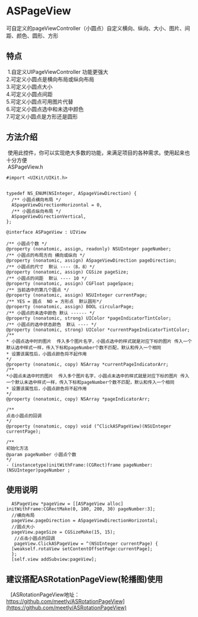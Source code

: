 # ASPageView

可自定义的pageViewController（小圆点）自定义横向、纵向、大小、图片、间距、颜色、圆形、方形

## 特点
  1.自定义UIPageViewController 功能更强大<br>
  2.可定义小圆点是横向布局或纵向布局<br>
  3.可定义小圆点大小<br>
  4.可定义小圆点间距<br>
  5.可定义小圆点可用图片代替<br>
  6.可定义小圆点选中和未选中颜色<br>
  7.可定义小圆点是方形还是圆形<br>
  
## 方法介绍
  使用此控件，你可以实现绝大多数的功能，来满足项目的各种需求。使用起来也十分方便 <br>
  ASPageView.h
  ```
  #import <UIKit/UIKit.h>


typedef NS_ENUM(NSInteger, ASpageViewDirection) {
    /** 小圆点横向布局 */
    ASpageViewDirectionHorizontal = 0,
    /** 小圆点纵向布局 */
    ASpageViewDirectionVertical,
};

@interface ASPageView : UIView

/** 小圆点个数 */
@property (nonatomic, assign, readonly) NSUInteger pageNumber;
/** 小圆点的布局方向 横向或纵向 */
@property (nonatomic, assign) ASpageViewDirection pageDirection;
/** 小圆点的尺寸  默认 ----（8，8）*/
@property (nonatomic, assign) CGSize pageSize;
/** 小圆点的间距  默认 ---- 10 */
@property (nonatomic, assign) CGFloat pageSpace;
/** 当前选中的第几个圆点 */
@property (nonatomic, assign) NSUInteger currentPage;
/** YES = 圆点  NO = 方形点  默认圆形*/
@property (nonatomic, assign) BOOL circularPage;
/** 小圆点的未选中颜色 默认 ------ */
@property (nonatomic, strong) UIColor *pageIndicatorTintColor;
/** 小圆点的选中状态颜色  默认 ---- */
@property (nonatomic, strong) UIColor *currentPageIndicatorTintColor;
/**
 * 小圆点选中时的图片  传入多个图片名字，小圆点选中的样式就是对应下标的图片 传入一个默认选中样式一样，传入下标和pageNumber个数不匹配，默认和传入一个相同
 * 设置该属性后，小圆点颜色将不起作用
 */
@property (nonatomic, copy) NSArray *currentPageIndicatorArr;
/**
 *小圆点未选中时的图片  传入多个图片名字，小圆点未选中的样式就是对应下标的图片 传入一个默认未选中样式一样，传入下标和pageNumber个数不匹配，默认和传入一个相同
 * 设置该属性后，小圆点颜色将不起作用
 */
@property (nonatomic, copy) NSArray *pageIndicatorArr;

/**
 点击小圆点的回调
 */
@property (nonatomic, copy) void (^ClickASPageView)(NSUInteger currentPage);

/**
 初始化方法
 @param pageNumber 小圆点个数
 */
- (instancetype)initWithFrame:(CGRect)frame pageNumber:(NSUInteger)pageNumber ;

  ```
  
## 使用说明
  
 ```
   ASPageView *pageView = [[ASPageView alloc] initWithFrame:CGRectMake(0, 100, 200, 30) pageNumber:3];
   //横向布局
   pageView.pageDirection = ASpageViewDirectionHorizontal;
   //圆点大小
   pageView.pageSize = CGSizeMake(15, 15);
   //点击小圆点的回调
   pageView.ClickASPageView = ^(NSUInteger currentPage) {
   [weakself.rotaView setContentOffsetPage:currentPage];
   };
   [self.view addSubview:pageView];
 
 ```
  
## 建议搭配ASRotationPageView(轮播图)使用

    [ASRotationPageView地址：https://github.com/meetly/ASRotationPageView](https://github.com/meetly/ASRotationPageView)


